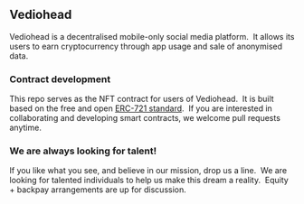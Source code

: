 ## Vediohead
Vediohead is a decentralised mobile-only social media platform. &nbsp;It allows its users to earn cryptocurrency through app usage and sale of anonymised data.

### Contract development
This repo serves as the NFT contract for users of Vediohead. &nbsp;It is built based on the free and open [ERC-721 standard](http://erc721.org). &nbsp;If you are interested in collaborating and developing smart contracts, we welcome pull requests anytime.

### We are always looking for talent!
If you like what you see, and believe in our mission, drop us a line. &nbsp;We are looking for talented individuals to help us make this dream a reality. &nbsp;Equity + backpay arrangements are up for discussion.
